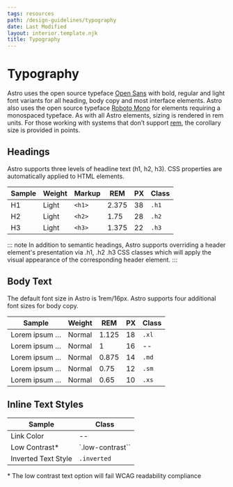 ```yaml
---
tags: resources
path: /design-guidelines/typography
date: Last Modified
layout: interior.template.njk
title: Typography
---
```


# Typography

Astro uses the open source typeface [Open Sans](https://fonts.google.com/specimen/Open+Sans) with bold, regular and light font variants for all heading, body copy and most interface elements. Astro also uses the open source typeface [Roboto Mono](https://fonts.google.com/specimen/Roboto+Mono) for elements requiring a monospaced typeface. As with all Astro elements, sizing is rendered in rem units. For those working with systems that don’t support [rem](https://developer.mozilla.org/en-US/docs/Learn/CSS/Introduction_to_CSS/Values_and_units#Length_and_size), the corollary size is provided in points.

## Headings

Astro supports three levels of headline text (h1, h2, h3). CSS properties are automatically applied to HTML elements.

| Sample | Weight | Markup | REM   | PX  | Class |
| ------ | ------ | ------ | ----- | --- | ----- |
| H1     | Light  | `<h1>` | 2.375 | 38  | `.h1` |
| H2     | Light  | `<h2>` | 1.75  | 28  | `.h2` |
| H3     | Light  | `<h3>` | 1.375 | 22  | `.h3` |

::: note
In addition to semantic headings, Astro supports overriding a header element's presentation via .h1, .h2 .h3 CSS classes which will apply the visual appearance of the corresponding header element.
:::

## Body Text

The default font size in Astro is 1rem/16px. Astro supports four additional font sizes for body copy.

| Sample        | Weight | REM   | PX  | Class |
| ------------- | ------ | ----- | --- | ----- |
| Lorem ipsum … | Normal | 1.125 | 18  | `.xl` |
| Lorem ipsum … | Normal | 1     | 16  | --    |
| Lorem ipsum … | Normal | 0.875 | 14  | `.md` |
| Lorem ipsum … | Normal | 0.75  | 12  | `.sm` |
| Lorem ipsum … | Normal | 0.65  | 10  | `.xs` |

## Inline Text Styles

| Sample              | Class            |
| ------------------- | ---------------- |
| Link Color          | --               |
| Low Contrast\*      | `.low-contrast`` |
| Inverted Text Style | `.inverted`      |

\* The low contrast text option will fail WCAG readability compliance
